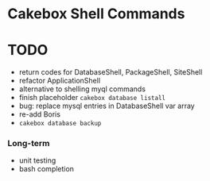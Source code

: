# Cakebox Shell Commands

# TODO

- return codes for DatabaseShell, PackageShell, SiteShell
- refactor ApplicationShell
- alternative to shelling myql commands
- finish placeholder `cakebox database listall`
- bug: replace mysql entries in DatabaseShell var array
- re-add Boris
- `cakebox database backup`


### Long-term

- unit testing
- bash completion
